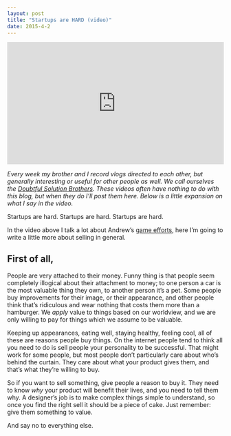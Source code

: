 ```yaml
---
layout: post
title: "Startups are HARD (video)"
date: 2015-4-2
---
```


<style>.embed-container { position: relative; padding-bottom: 56.25%; height: 0; overflow: hidden; max-width: 100%; } .embed-container iframe, .embed-container object, .embed-container embed { position: absolute; top: 0; left: 0; width: 100%; height: 100%; }</style><div class='embed-container'><iframe src="https://player.vimeo.com/video/129310491" frameborder="0" webkitallowfullscreen mozallowfullscreen allowfullscreen></iframe></div>

*Every week my brother and I record vlogs directed to each other, but generally interesting or useful for other people as well. We call ourselves the [Doubtful Solution Brothers](http://doubtfulsolutions.com). These videos often have nothing to do with this blog, but when they do I’ll post them here. Below is a little expansion on what I say in the video.*

Startups are hard. Startups are hard. Startups are hard.

In the video above I talk a lot about Andrew’s [game efforts](http://andhegames.com), here I’m going to write a little more about selling in general.

## First of all,

People are very attached to their money. Funny thing is that people seem completely illogical about their attachment to money; to one person a car is the most valuable thing they own, to another person it’s a pet. Some people buy improvements for their image, or their appearance, and other people think that’s ridiculous and wear nothing that costs them more than a hamburger. We *apply* value to things based on our worldview, and we are only willing to pay for things which we assume to be valuable.

Keeping up appearances, eating well, staying healthy, feeling cool, all of these are reasons people buy things. On the internet people tend to think all you need to do is sell people your personality to be successful. That might work for some people, but most people don’t particularly care about who’s behind the curtain. They care about what your product gives them, and that’s what they’re willing to buy.

So if you want to sell something, give people a reason to buy it. They need to know *why* your product will benefit their lives, and you need to tell them why. A designer’s job is to make complex things simple to understand, so once you find the right sell it should be a piece of cake. Just remember: give them something to value.

And say no to everything else.